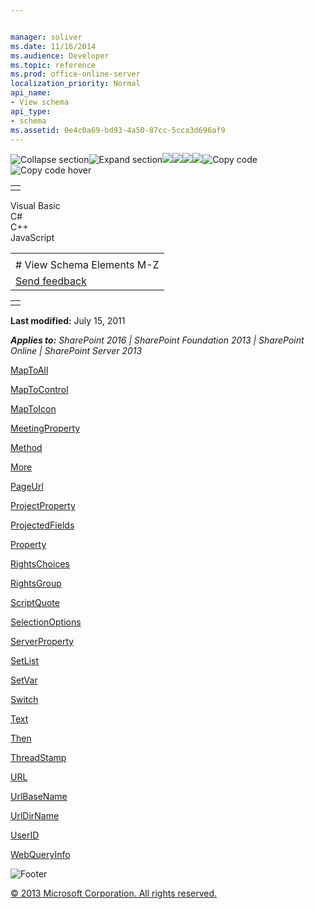```yaml
---


manager: soliver
ms.date: 11/16/2014
ms.audience: Developer
ms.topic: reference
ms.prod: office-online-server
localization_priority: Normal
api_name:
- View schema
api_type:
- schema
ms.assetid: 0e4c0a69-bd93-4a50-87cc-5cca3d696af9
---
```


![Collapse
section](../icons/collapse_all.gif "Collapse section")![Expand
section](../icons/expand_all.gif "Expand section")![](../icons/collapse_all.gif)![](../icons/expand_all.gif)![](../icons/dropdown.gif)![](../icons/dropdownHover.gif)![Copy
code](../icons/copycode.gif "Copy code")![Copy code
hover](../icons/copycodeHighlight.gif "Copy code hover")
<table>
<tbody>
<tr class="odd">
<td align="left"></td>
</tr>
</tbody>
</table>

Visual Basic  
C\#  
C++  
JavaScript  

<table>
<tbody>
<tr class="odd">
<td align="left"><span id="runningHeaderText"></span></td>
</tr>
<tr class="even">
<td align="left"># View Schema Elements M-Z</td>
</tr>
<tr class="odd">
<td align="left"><span id="headfeedbackarea" class="feedbackhead"><a href="javascript:SubmitFeedback(&#39;docthis@Microsoft.com&#39;,&#39;&#39;,&#39;&#39;,&#39;&#39;,&#39;1.0.18082.1225&#39;,&#39;%0\dThank%20you%20for%20your%20feedback.%20The%20developer%20writing%20teams%20use%20your%20feedback%20to%20improve%20documentation.%20While%20we%20are%20reviewing%20your%20feedback,%20we%20may%20send%20you%20e-mail%20to%20ask%20for%20clarification%20or%20feedback%20on%20a%20solution.%20We%20do%20not%20use%20your%20e-mail%20address%20for%20any%20other%20purpose%20and%20we%20delete%20it%20after%20we%20finish%20our%20review.%0\AFor%20further%20information%20about%20the%20privacy%20policies%20of%20Microsoft,%20please%20see%20http://privacy.microsoft.com/en-us/default.aspx.%0\A%0\d&#39;,&#39;Customer%20feedback&#39;);">Send feedback</a></span></td>
</tr>
</tbody>
</table>

<table>
<colgroup>
<col width="100%" />
</colgroup>
<tbody>
<tr class="odd">
<td align="left"></td>
</tr>
</tbody>
</table>

**Last modified:** July 15, 2011

***Applies to:** SharePoint 2016 | SharePoint Foundation 2013 |
SharePoint Online | SharePoint Server 2013*

[MapToAll](maptoall-element-view.htm)

[MapToControl](maptocontrol-element-view.htm)

[MapToIcon](maptoicon-element-view.htm)

[MeetingProperty](meetingproperty-element-view.htm)

[Method](method-element-view.htm)

[More](more-element-view.htm)

[PageUrl](pageurl-element-view.htm)

[ProjectProperty](projectproperty-element-view.htm)

[ProjectedFields](projectedfields-element-view.htm)

[Property](property-element-view.htm)

[RightsChoices](rightschoices-element-view.htm)

[RightsGroup](rightsgroup-element-view.htm)

[ScriptQuote](scriptquote-element-view.htm)

[SelectionOptions](selectionoptions-element-view.htm)

[ServerProperty](serverproperty-element-view.htm)

[SetList](setlist-element-view.htm)

[SetVar](setvar-element-view.htm)

[Switch](switch-element-view.htm)

[Text](text-element-view.htm)

[Then](then-element-view.htm)

[ThreadStamp](threadstamp-element-view.htm)

[URL](url-element-view.htm)

[UrlBaseName](urlbasename-element-view.htm)

[UrlDirName](urldirname-element-view.htm)

[UserID](userid-element-view.htm)

[WebQueryInfo](webqueryinfo-element-view.htm)

![Footer](../icons/footer.gif "Footer")

[© 2013 Microsoft Corporation. All rights
reserved.](office-2013-documentation-copyright-notice.htm)



